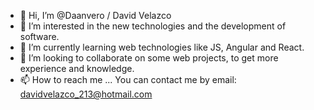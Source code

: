 - 👋 Hi, I’m @Daanvero / David Velazco
- 👀 I’m interested in the new technologies and the development of software.
- 🌱 I’m currently learning web technologies like JS, Angular and React. 
- 💞️ I’m looking to collaborate on some web projects, to get more experience and knowledge.
- 📫 How to reach me ...
      You can contact me by email: davidvelazco_213@hotmail.com 

